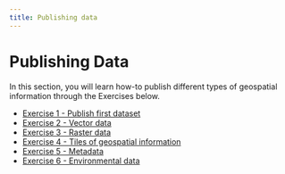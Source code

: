 ```yaml
---
title: Publishing data
---
```


# Publishing Data

In this section, you will learn how-to publish different types of geospatial information
through the Exercises below.

- [Exercise 1 - Publish first dataset](first.md)
- [Exercise 2 - Vector data](vector.md)
- [Exercise 3 - Raster data](raster.md)
- [Exercise 4 - Tiles of geospatial information](tiles.md)
- [Exercise 5 - Metadata](metadata.md)
- [Exercise 6 - Environmental data](env.md) 
